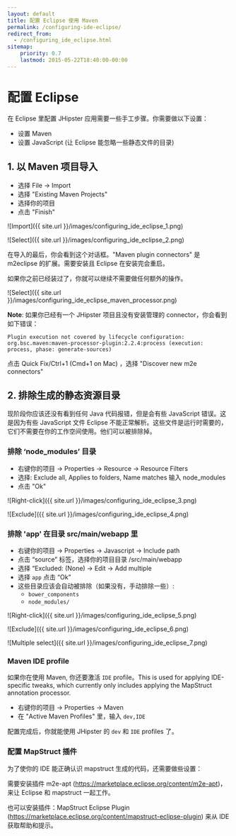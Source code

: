 ```yaml
---
layout: default
title: 配置 Eclipse 使用 Maven
permalink: /configuring-ide-eclipse/
redirect_from:
  - /configuring_ide_eclipse.html
sitemap:
    priority: 0.7
    lastmod: 2015-05-22T18:40:00-00:00
---
```


# <i class="fa fa-keyboard-o"></i> 配置 Eclipse

在 Eclipse 里配置 JHipster 应用需要一些手工步骤。你需要做以下设置：

- 设置 Maven
- 设置 JavaScript (让 Eclipse 能忽略一些静态文件的目录)

## 1. 以 Maven 项目导入

- 选择 File -> Import
- 选择 "Existing Maven Projects"
- 选择你的项目
- 点击 "Finish"

![Import]({{ site.url }}/images/configuring_ide_eclipse_1.png)

![Select]({{ site.url }}/images/configuring_ide_eclipse_2.png)


在导入的最后，你会看到这个对话框。"Maven plugin connectors" 是 m2eclipse 的扩展。需要安装且 Eclipse 在安装完会重启。

如果你之前已经装过了，你就可以继续不需要做任何额外的操作。

![Select]({{ site.url }}/images/configuring_ide_eclipse_maven_processor.png)

__Note__: 如果你已经有一个 JHipster 项目且没有安装管理的 connector，你会看到如下错误：

`Plugin execution not covered by lifecycle configuration: org.bsc.maven:maven-processor-plugin:2.2.4:process (execution: process, phase: generate-sources)`

点击 Quick Fix/Ctrl+1 (Cmd+1 on Mac) ，选择 "Discover new m2e connectors"

## 2. 排除生成的静态资源目录
现阶段你应该还没有看到任何 Java 代码报错，但是会有些 JavaScript 错误。这是因为有些 JavaScript 文件 Eclipse 不能正常解析。这些文件是运行时需要的，它们不需要在你的工作空间使用。他们可以被排除掉。


### 排除 ‘node_modules’ 目录

- 右键你的项目 -> Properties -> Resource -> Resource Filters
- 选择: Exclude all, Applies to folders, Name matches 输入 node_modules
- 点击 "Ok"

![Right-click]({{ site.url }}/images/configuring_ide_eclipse_3.png)

![Exclude]({{ site.url }}/images/configuring_ide_eclipse_4.png)


### 排除 'app' 在目录 src/main/webapp 里

- 右键你的项目 -> Properties -> Javascript -> Include path
- 点击 “source” 标签，选择你的项目目录 /src/main/webapp
- 选择 “Excluded: (None) -> Edit -> Add multiple
- 选择  `app` 点击 “Ok”
- 这些目录应该会自动被排除（如果没有，手动排除一些）:
    - `bower_components`
    - `node_modules/`

![Right-click]({{ site.url }}/images/configuring_ide_eclipse_5.png)

![Exclude]({{ site.url }}/images/configuring_ide_eclipse_6.png)

![Multiple select]({{ site.url }}/images/configuring_ide_eclipse_7.png)

### Maven IDE profile

如果你在使用 Maven, 你还要激活 `IDE` profile。This is used for applying IDE-specific tweaks, which currently only includes applying the MapStruct annotation processor.

- 右键你的项目 -> Properties -> Maven
- 在 "Active Maven Profiles" 里，输入 `dev,IDE`

配置完成后，你就能使用 JHipster 的 `dev` 和 `IDE` profiles 了。


### 配置 MapStruct 插件

为了使你的 IDE 能正确认识 mapstruct 生成的代码，还需要做些设置：

需要安装插件 m2e-apt (https://marketplace.eclipse.org/content/m2e-apt)，来让 Eclipse 和 mapstruct 一起工作。

也可以安装插件：MapStruct Eclipse Plugin (https://marketplace.eclipse.org/content/mapstruct-eclipse-plugin) 来从 IDE 获取帮助和提示。 

